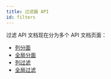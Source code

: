 ```yaml
---
title: 过滤器 API
id: filters
---
```


<!-- 已弃用 -->

过滤 API 文档现在分为多个 API 文档页面：

- [列分面](../guide/column-faceting.md)
- [全局分面](../guide/global-faceting.md)
- [列过滤](../guide/column-filtering.md)
- [全局过滤](../guide/global-filtering.md)